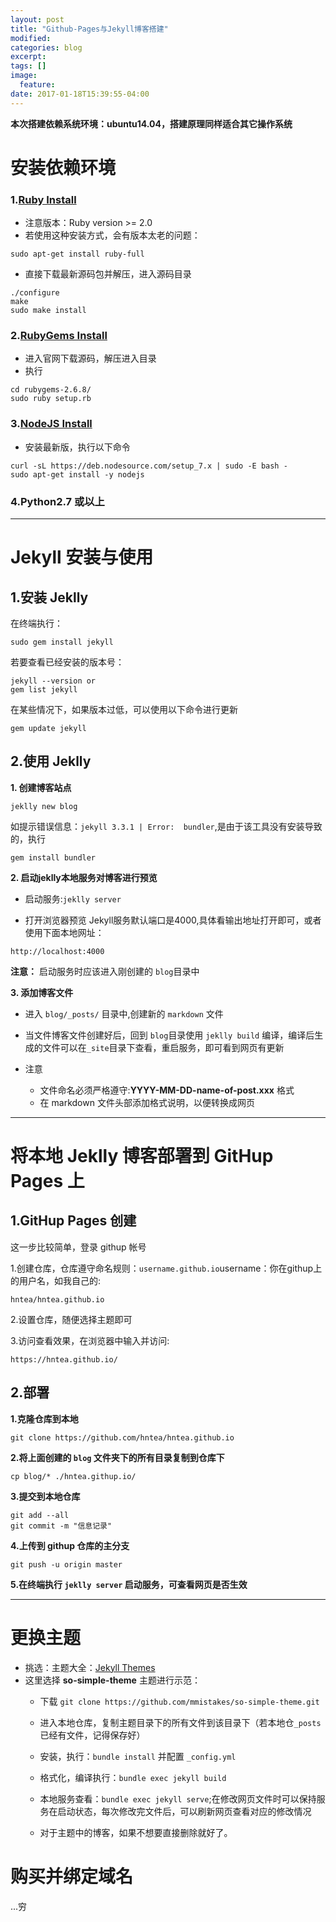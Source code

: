 ```yaml
---
layout: post
title: "Github-Pages与Jekyll博客搭建"
modified:
categories: blog
excerpt:
tags: []
image:
  feature:
date: 2017-01-18T15:39:55-04:00
---
```


**本次搭建依赖系统环境：ubuntu14.04，搭建原理同样适合其它操作系统**

# 安装依赖环境

### 1.[Ruby Install](https://www.ruby-lang.org/en/documentation/installation/#apt)

- 注意版本：Ruby version >= 2.0
- 若使用这种安装方式，会有版本太老的问题：


```
sudo apt-get install ruby-full
```

- 直接下载最新源码包并解压，进入源码目录


```
./configure
make
sudo make install
```

### 2.[RubyGems Install](https://rubygems.org/pages/download)

- 进入官网下载源码，解压进入目录
- 执行


```
cd rubygems-2.6.8/
sudo ruby setup.rb
```

### 3.[NodeJS Install](https://nodejs.org/en/download/package-manager/#debian-and-ubuntu-based-linux-distributions)

- 安装最新版，执行以下命令


```
curl -sL https://deb.nodesource.com/setup_7.x | sudo -E bash -
sudo apt-get install -y nodejs
```


### 4.Python2.7 或以上
---

#  Jekyll 安装与使用

## 1.安装 Jeklly

在终端执行：
```
sudo gem install jekyll
```
若要查看已经安装的版本号：
```
jekyll --version or
gem list jekyll
```
在某些情况下，如果版本过低，可以使用以下命令进行更新
```
gem update jekyll
```

## 2.使用 Jeklly

**1. 创建博客站点**
```
jeklly new blog
```
如提示错误信息：`jekyll 3.3.1 | Error:  bundler`,是由于该工具没有安装导致的，执行
```
gem install bundler
```

**2. 启动jeklly本地服务对博客进行预览**

- 启动服务:`jeklly server`

- 打开浏览器预览 Jekyll服务默认端口是4000,具体看输出地址打开即可，或者使用下面本地网址：
```
http://localhost:4000
```
**注意：** 启动服务时应该进入刚创建的 `blog`目录中

**3. 添加博客文件**

- 进入 `blog/_posts/` 目录中,创建新的 `markdown` 文件

- 当文件博客文件创建好后，回到 `blog`目录使用 `jeklly build` 编译，编译后生成的文件可以在`_site`目录下查看，重启服务，即可看到网页有更新
- 注意

	-	文件命名必须严格遵守:**YYYY-MM-DD-name-of-post.xxx** 格式
	-	在 markdown 文件头部添加格式说明，以便转换成网页

---

# 将本地 Jeklly 博客部署到 GitHup Pages 上


## 1.GitHup Pages 创建

这一步比较简单，登录 githup 帐号

1.创建仓库，仓库遵守命名规则：`username.github.io`username：你在githup上的用户名，如我自己的:

```
hntea/hntea.github.io
```

2.设置仓库，随便选择主题即可


3.访问查看效果，在浏览器中输入并访问:
```
https://hntea.github.io/
```

## 2.部署

**1.克隆仓库到本地**

```
git clone https://github.com/hntea/hntea.github.io
```

**2.将上面创建的 `blog` 文件夹下的所有目录复制到仓库下**
```
cp blog/* ./hntea.githup.io/
```

**3.提交到本地仓库**

```
git add --all
git commit -m "信息记录"
```
**4.上传到 githup 仓库的主分支**

```
git push -u origin master
```
**5.在终端执行 `jeklly server` 启动服务，可查看网页是否生效**

---

# 更换主题

-	挑选：主题大全：[Jekyll Themes](https://jekyllthemes.io/)
-	这里选择 **so-simple-theme** 主题进行示范：
	-	下载 `git clone https://github.com/mmistakes/so-simple-theme.git`

	-	进入本地仓库，复制主题目录下的所有文件到该目录下（若本地仓`_posts`已经有文件，记得保存好）

	-	安装，执行：`bundle install` 并配置 `_config.yml`
	-	格式化，编译执行：`bundle exec jekyll build`

	-	本地服务查看：`bundle exec jekyll serve`;在修改网页文件时可以保持服务在启动状态，每次修改完文件后，可以刷新网页查看对应的修改情况
	-	对于主题中的博客，如果不想要直接删除就好了。


# 购买并绑定域名

...穷

